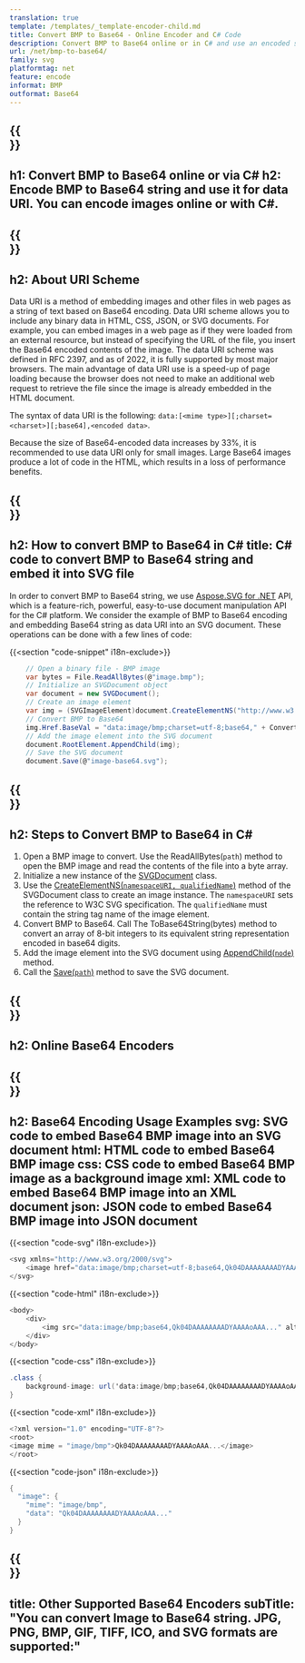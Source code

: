 ```yaml
---
translation: true
template: /templates/_template-encoder-child.md
title: Convert BMP to Base64 - Online Encoder and C# Code
description: Convert BMP to Base64 online or in C# and use an encoded string for data URI. Embed it into HTML, CSS, XML, JSON and others.
url: /net/bmp-to-base64/
family: svg
platformtag: net
feature: encode
informat: BMP
outformat: Base64
---
```


{{<section banner>}}
---
h1: Convert BMP to Base64 online or via C#
h2: Encode BMP to Base64 string and use it for data URI. You can encode images online or with C#.
---

{{<section overview>}}
---
h2: About URI Scheme
---

Data URI is a method of embedding images and other files in web pages as a string of text based on Base64 encoding. Data URI scheme allows you to include any binary data in HTML, CSS, JSON, or SVG documents. For example, you can embed images in a web page as if they were loaded from an external resource, but instead of specifying the URL of the file, you insert the Base64 encoded contents of the image. The data URI scheme was defined in RFC 2397, and as of 2022, it is fully supported by most major browsers. The main advantage of data URI use is a speed-up of page loading because the browser does not need to make an additional web request to retrieve the file since the image is already embedded in the HTML document.

The syntax of data URI is the following: `data:[<mime type>][;charset=<charset>][;base64],<encoded data>`.

Because the size of Base64-encoded data increases by 33%, it is recommended to use data URI only for small images. Large Base64 images produce a lot of code in the HTML, which results in a loss of performance benefits.

{{<section code-text>}}
---
h2: How to convert BMP to Base64 in C#
title: C# code to convert BMP to Base64 string and embed it into SVG file
---

In order to convert BMP to Base64 string, we use [Aspose.SVG for .NET](https://products.aspose.com/svg/net/) API, which is a feature-rich, powerful, easy-to-use document manipulation API for the C# platform. We consider the example of BMP to Base64 encoding and embedding Base64 string as data URI into an SVG document. These operations can be done with a few lines of code:

{{<section "code-snippet" i18n-exclude>}}

```cs
    // Open a binary file - BMP image
    var bytes = File.ReadAllBytes(@"image.bmp");
    // Initialize an SVGDocument object
    var document = new SVGDocument();
    // Create an image element
    var img = (SVGImageElement)document.CreateElementNS("http://www.w3.org/2000/svg", "image");
    // Convert BMP to Base64
    img.Href.BaseVal = "data:image/bmp;charset=utf-8;base64," + Convert.ToBase64String(bytes);
    // Add the image element into the SVG document
    document.RootElement.AppendChild(img);
    // Save the SVG document
    document.Save(@"image-base64.svg");
```

{{<section steps>}}
---
h2: Steps to Convert BMP to Base64 in C#
---

1. Open a BMP image to convert. Use the ReadAllBytes(`path`) method to open the BMP image and read the contents of the file into a byte array. 
1. Initialize a new instance of the [SVGDocument](https://reference.aspose.com/svg/net/aspose.svg/svgdocument/svgdocument/#constructor) class. 
1. Use the [CreateElementNS(`namespaceURI, qualifiedName`)](https://reference.aspose.com/svg/net/aspose.svg.dom/document/createelementns/#createelementns) method of the SVGDocument class to create an image instance. The `namespaceURI` sets the reference to W3C SVG specification. The `qualifiedName` must contain the string tag name of the image element.
1. Convert BMP to Base64. Call The ToBase64String(bytes) method to convert an array of 8-bit integers to its equivalent string representation encoded in base64 digits.
1. Add the image element into the SVG document using [AppendChild(`node`)](https://reference.aspose.com/svg/net/aspose.svg.dom/node/appendchild/) method.
1. Call the [Save(`path`)](https://reference.aspose.com/svg/net/aspose.svg/svgdocument/save/) method to save the SVG document.


{{<section online-encoder>}}
---
h2: Online Base64 Encoders
---

{{<section examples>}}
---
h2: Base64 Encoding Usage Examples
svg: SVG code to embed Base64 BMP image into an SVG document
html: HTML code to embed Base64 BMP image
css: CSS code to embed Base64 BMP image as a background image
xml: XML code to embed Base64 BMP image into an XML document
json: JSON code to embed Base64 BMP image into JSON document
---

{{<section "code-svg" i18n-exclude>}}

```cs
<svg xmlns="http://www.w3.org/2000/svg">
	<image href="data:image/bmp;charset=utf-8;base64,Qk04DAAAAAAAADYAAAAoAAA..." alt="Blue circle"/>
</svg>
```

{{<section "code-html" i18n-exclude>}}

```cs
<body>
    <div>
        <img src="data:image/bmp;base64,Qk04DAAAAAAAADYAAAAoAAA..." alt="Blue circle">
    </div>
</body>
```

{{<section "code-css" i18n-exclude>}}

```cs
.class {
    background-image: url('data:image/bmp;base64,Qk04DAAAAAAAADYAAAAoAAA...');
}
```

{{<section "code-xml" i18n-exclude>}}

```cs
<?xml version="1.0" encoding="UTF-8"?>
<root>
<image mime = "image/bmp">Qk04DAAAAAAAADYAAAAoAAA...</image>
</root>
```

{{<section "code-json" i18n-exclude>}}

```cs
{
  "image": {
    "mime": "image/bmp",
    "data": "Qk04DAAAAAAAADYAAAAoAAA..."
  }
}
```

{{<section other-encoders>}}
---
title: Other Supported Base64 Encoders
subTitle: "You can convert Image to Base64 string. JPG, PNG, BMP, GIF, TIFF, ICO, and SVG formats are supported:"
---